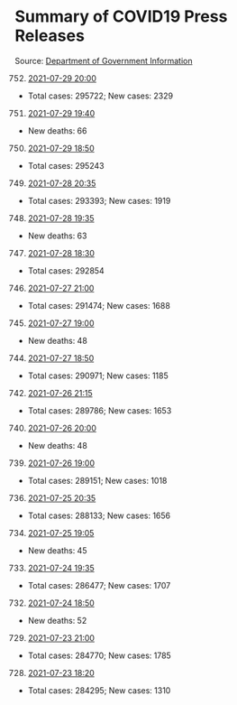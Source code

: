 # Summary of COVID19 Press Releases
Source: [Department of Government Information](https://www.dgi.gov.lk/news/press-releases-sri-lanka/covid-19-documents)




752. [2021-07-29 20:00](./nopdf.dgigovlk.ref752.md)
  * Total cases: 295722; New cases: 2329
751. [2021-07-29 19:40](./nopdf.dgigovlk.ref751.md)
  * New deaths: 66
750. [2021-07-29 18:50](./nopdf.dgigovlk.ref750.md)
  * Total cases: 295243
749. [2021-07-28 20:35](./nopdf.dgigovlk.ref749.md)
  * Total cases: 293393; New cases: 1919
748. [2021-07-28 19:35](./nopdf.dgigovlk.ref748.md)
  * New deaths: 63
747. [2021-07-28 18:30](./nopdf.dgigovlk.ref747.md)
  * Total cases: 292854
746. [2021-07-27 21:00](./nopdf.dgigovlk.ref746.md)
  * Total cases: 291474; New cases: 1688
745. [2021-07-27 19:00](./nopdf.dgigovlk.ref745.md)
  * New deaths: 48
744. [2021-07-27 18:50](./nopdf.dgigovlk.ref744.md)
  * Total cases: 290971; New cases: 1185
742. [2021-07-26 21:15](./nopdf.dgigovlk.ref742.md)
  * Total cases: 289786; New cases: 1653
740. [2021-07-26 20:00](./nopdf.dgigovlk.ref740.md)
  * New deaths: 48
739. [2021-07-26 19:00](./nopdf.dgigovlk.ref739.md)
  * Total cases: 289151; New cases: 1018
736. [2021-07-25 20:35](./nopdf.dgigovlk.ref736.md)
  * Total cases: 288133; New cases: 1656
734. [2021-07-25 19:05](./nopdf.dgigovlk.ref734.md)
  * New deaths: 45
733. [2021-07-24 19:35](./nopdf.dgigovlk.ref733.md)
  * Total cases: 286477; New cases: 1707
732. [2021-07-24 18:50](./nopdf.dgigovlk.ref732.md)
  * New deaths: 52
729. [2021-07-23 21:00](./nopdf.dgigovlk.ref729.md)
  * Total cases: 284770; New cases: 1785
728. [2021-07-23 18:20](./nopdf.dgigovlk.ref728.md)
  * Total cases: 284295; New cases: 1310